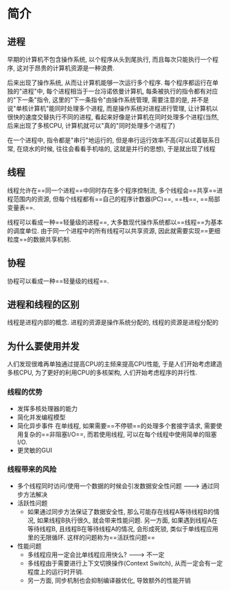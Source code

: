 # 简介
## 进程
早期的计算机不包含操作系统, 以个程序从头到尾执行, 而且每次只能执行一个程序, 这对于昂贵的计算机资源是一种浪费.

后来出现了操作系统, 从而让计算机能够一次运行多个程序. 
每个程序都运行在单独的"进程"中, 每个进程相当于一台冯诺依曼计算机, 每条被执行的指令都有对应的"下一条"指令, 这里的"下一条指令"由操作系统管理, 需要注意的是, 并不是说"单核计算机"能同时处理多个进程, 而是操作系统对进程进行管理, 让计算机以很快的速度交替执行不同的进程, 看起来好像是计算机在同时处理多个进程(当然, 后来出现了多核CPU, 计算机就可以"真的"同时处理多个进程了)

在一个进程中, 指令都是"串行"地运行的, 但是串行运行效率不高(可以试着联系日常, 在烧水的时候, 往往会看看手机啥的, 这就是并行的思想), 于是就出现了线程

## 线程
线程允许在==同一个进程==中同时存在多个程序控制流, 多个线程会==共享==进程范围内的资源, 但每个线程都有==自己的程序计数器(PC)==, ==栈==, ==局部变量表==. 

线程可以看成一种==轻量级的进程==, 大多数现代操作系统都以==线程==为基本的调度单位.
由于同一个进程中的所有线程可以共享资源, 因此就需要实现==更细粒度==的数据共享机制.

## 协程
协程可以看成一种==轻量级的线程==.

## 进程和线程的区别
线程是进程内部的概念.
进程的资源是操作系统分配的,
线程的资源是进程分配的

## 为什么要使用并发
 人们发现很难再单独通过提高CPU的主频来提高CPU性能, 于是人们开始考虑建造多核CPU, 为了更好的利用CPU的多核架构, 人们开始考虑程序的并行性.

### 线程的优势
- 发挥多核处理器的能力
- 简化并发编程模型
- 简化异步事件
在单线程, 如果需要==不停顿==的处理多个套接字请求, 需要使用复杂的==非阻塞I/O==, 而若使用线程, 可以在每个线程中使用简单的阻塞I/O.
- 更灵敏的GUI

### 线程带来的风险
- 多个线程同时访问/使用一个数据的时候会引发数据安全性问题 ---> 通过同步方法解决
- 活跃性问题
	- 如果通过同步方法保证了数据安全性, 那么可能存在线程A等待线程B的情况, 如果线程B执行很久, 就会带来性能问题. 另一方面, 如果遇到线程A在等待线程B, 且线程B在等待线程A的情况, 会形成死锁, 类似于单线程应用里的无限循环. 这样的问题称为==活跃性问题==
- 性能问题
	- 多线程应用一定会比单线程应用快么? ---> 不一定
	- 多线程由于需要进行上下文切换操作(Context Switch), 从而一定会有一定程度上的运行时开销.
	- 另一方面, 同步机制也会抑制编译器优化, 导致额外的性能开销
